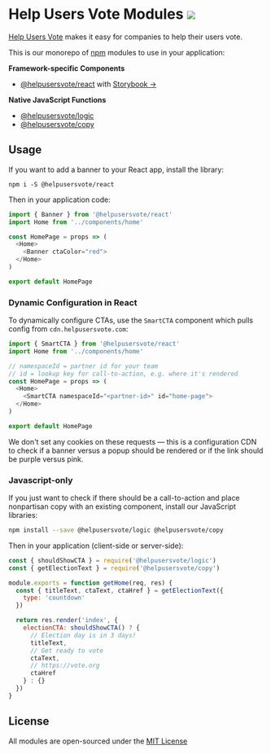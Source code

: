 <h1>
  Help Users Vote Modules <a href="https://travis-ci.org/helpusersvote/modules"><img src="https://travis-ci.org/helpusersvote/modules.svg?branch=master" /></a>
</h1>

[Help Users Vote](https://helpusersvote.com) makes it easy for companies to help their users vote.

This is our monorepo of [npm](https://npmjs.com) modules to use in your application:

**Framework-specific Components**

- [@helpusersvote/react](https://github.com/helpusersvote/modules/tree/master/packages/helpusersvote-react) with [Storybook →](https://storybook.helpusersvote.com)

**Native JavaScript Functions**

- [@helpusersvote/logic](https://github.com/helpusersvote/modules/tree/master/packages/helpusersvote-logic)
- [@helpusersvote/copy](https://github.com/helpusersvote/modules/tree/master/packages/helpusersvote-copy)

## Usage

If you want to add a banner to your React app, install the library:

```
npm i -S @helpusersvote/react
```

Then in your application code:

```javascript
import { Banner } from '@helpusersvote/react'
import Home from '../components/home'

const HomePage = props => (
  <Home>
    <Banner ctaColor="red">
  </Home>
)

export default HomePage
```

### Dynamic Configuration in React

To dynamically configure CTAs, use the `SmartCTA` component which pulls config from `cdn.helpusersvote.com`:

```javascript
import { SmartCTA } from '@helpusersvote/react'
import Home from '../components/home'

// namespaceId = partner id for your team
// id = lookup key for call-to-action, e.g. where it's rendered
const HomePage = props => (
  <Home>
    <SmartCTA namespaceId="<partner-id>" id="home-page">
  </Home>
)

export default HomePage
```

We don't set any cookies on these requests — this is a configuration CDN to check if a banner versus a popup should be rendered or if the link should be purple versus pink.

### Javascript-only

If you just want to check if there should be a call-to-action and place nonpartisan copy with an existing component, install our JavaScript libraries:

```bash
npm install --save @helpusersvote/logic @helpusersvote/copy
```

Then in your application (client-side or server-side):

```javascript
const { shouldShowCTA } = require('@helpusersvote/logic')
const { getElectionText } = require('@helpusersvote/copy')

module.exports = function getHome(req, res) {
  const { titleText, ctaText, ctaHref } = getElectionText({
    type: 'countdown'
  })

  return res.render('index', {
    electionCTA: shouldShowCTA() ? {
      // Election day is in 3 days!
      titleText,
      // Get ready to vote
      ctaText,
      // https://vote.org
      ctaHref
    } : {}
  }) 
}
```

## License

All modules are open-sourced under the [MIT License](https://github.com/helpusersvote/modules/blob/master/license)
